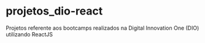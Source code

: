 # projetos_dio-react
Projetos referente  aos bootcamps realizados na Digital Innovation One (DIO) utilizando ReactJS

